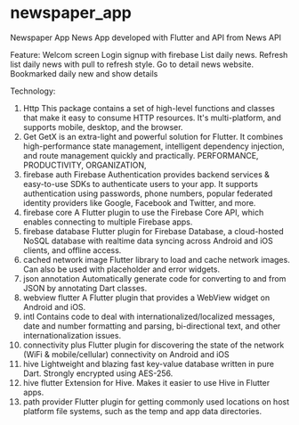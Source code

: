 # newspaper_app

Newspaper App
News App developed with Flutter and API from News API

Feature:
Welcom screen
Login signup with firebase
List daily news.
Refresh list daily news with pull to refresh style.
Go to detail news website.
Bookmarked daily new and show details

Technology:
1. Http
 This package contains a set of high-level functions and classes that make it easy to consume HTTP resources. It's multi-platform, and supports mobile, desktop, and the browser.
4. Get
GetX is an extra-light and powerful solution for Flutter. It combines high-performance state management, intelligent dependency injection, and route management quickly and practically.
PERFORMANCE, PRODUCTIVITY, ORGANIZATION, 
6. firebase auth
Firebase Authentication provides backend services & easy-to-use SDKs to authenticate users to your app. It supports authentication using passwords, phone numbers, popular federated identity providers like Google, Facebook and Twitter, and more.
8. firebase core
A Flutter plugin to use the Firebase Core API, which enables connecting to multiple Firebase apps.
10. firebase database
Flutter plugin for Firebase Database, a cloud-hosted NoSQL database with realtime data syncing across Android and iOS clients, and offline access.
12. cached network image
Flutter library to load and cache network images. Can also be used with placeholder and error widgets.
14. json annotation
Automatically generate code for converting to and from JSON by annotating Dart classes.
16. webview flutter
A Flutter plugin that provides a WebView widget on Android and iOS.
18. intl
Contains code to deal with internationalized/localized messages, date and number formatting and parsing, bi-directional text, and other internationalization issues.
20. connectivity plus
Flutter plugin for discovering the state of the network (WiFi & mobile/cellular) connectivity on Android and iOS
22. hive
Lightweight and blazing fast key-value database written in pure Dart. Strongly encrypted using AES-256.
24. hive flutter
Extension for Hive. Makes it easier to use Hive in Flutter apps.
26. path provider
Flutter plugin for getting commonly used locations on host platform file systems, such as the temp and app data directories.





